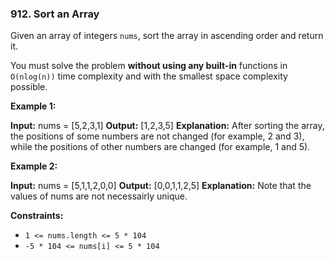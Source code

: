 ### 912\. Sort an Array

Given an array of integers `nums`, sort the array in ascending order and return it.

You must solve the problem **without using any built-in** functions in `O(nlog(n))` time complexity and with the smallest space complexity possible.

**Example 1:**

**Input:** nums = \[5,2,3,1\]
**Output:** \[1,2,3,5\]
**Explanation:** After sorting the array, the positions of some numbers are not changed (for example, 2 and 3), while the positions of other numbers are changed (for example, 1 and 5).

**Example 2:**

**Input:** nums = \[5,1,1,2,0,0\]
**Output:** \[0,0,1,1,2,5\]
**Explanation:** Note that the values of nums are not necessairly unique.

**Constraints:**

*   `1 <= nums.length <= 5 * 104`
*   `-5 * 104 <= nums[i] <= 5 * 104`
